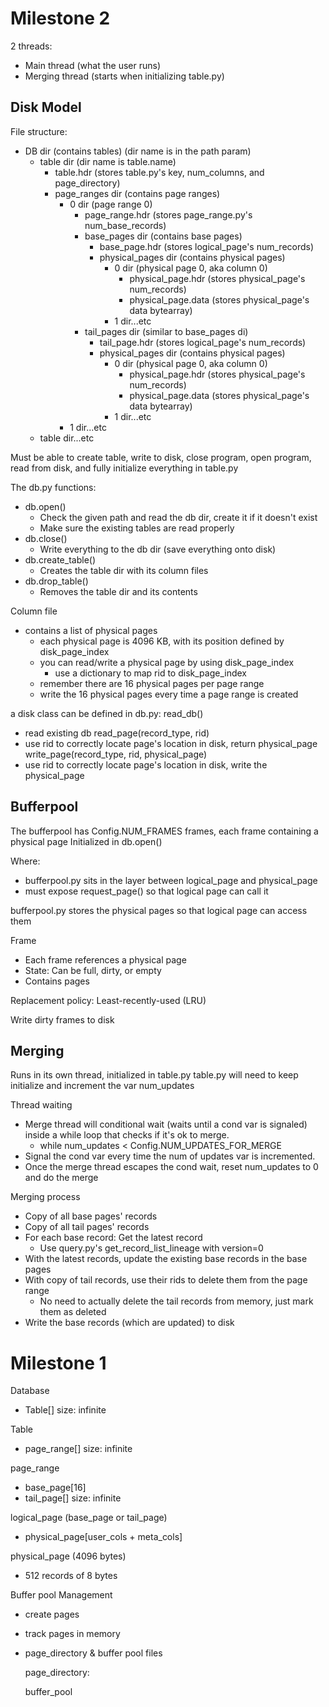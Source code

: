 


# Milestone 2

2 threads:
- Main thread (what the user runs)
- Merging thread (starts when initializing table.py)

## Disk Model
File structure:
- DB dir (contains tables) (dir name is in the path param)
    - table dir (dir name is table.name)
        - table.hdr (stores table.py's key, num_columns, and page_directory)
        - page_ranges dir (contains page ranges)
            - 0 dir (page range 0)
                - page_range.hdr (stores page_range.py's num_base_records)
                - base_pages dir (contains base pages)
                    - base_page.hdr (stores logical_page's num_records)
                    - physical_pages dir (contains physical pages)
                        - 0 dir (physical page 0, aka column 0)
                            - physical_page.hdr (stores physical_page's num_records)
                            - physical_page.data (stores physical_page's data bytearray)
                        - 1 dir...etc
                - tail_pages dir (similar to base_pages di)
                    - tail_page.hdr (stores logical_page's num_records)
                    - physical_pages dir (contains physical pages)
                        - 0 dir (physical page 0, aka column 0)
                            - physical_page.hdr (stores physical_page's num_records)
                            - physical_page.data (stores physical_page's data bytearray)
                        - 1 dir...etc
            - 1 dir...etc
    - table dir...etc

Must be able to create table, write to disk, close program, open program, read from disk, and fully initialize everything in table.py

The db.py functions:
- db.open()
    - Check the given path and read the db dir, create it if it doesn't exist
    - Make sure the existing tables are read properly
- db.close()
    - Write everything to the db dir (save everything onto disk)
- db.create_table()
    - Creates the table dir with its column files
- db.drop_table()
    - Removes the table dir and its contents

Column file
- contains a list of physical pages
    - each physical page is 4096 KB, with its position defined by disk_page_index
    - you can read/write a physical page by using disk_page_index
        - use a dictionary to map rid to disk_page_index
    - remember there are 16 physical pages per page range
    -   write the 16 physical pages every time a page range is created

a disk class can be defined in db.py:
read_db()
- read existing db
read_page(record_type, rid)
- use rid to correctly locate page's location in disk, return physical_page
write_page(record_type, rid, physical_page)
- use rid to correctly locate page's location in disk, write the physical_page

## Bufferpool
The bufferpool has Config.NUM_FRAMES frames, each frame containing a physical page
Initialized in db.open()

Where:
- bufferpool.py sits in the layer between logical_page and physical_page
- must expose request_page() so that logical page can call it

bufferpool.py stores the physical pages so that logical page can access them

Frame
- Each frame references a physical page
- State: Can be full, dirty, or empty
- Contains pages

Replacement policy: Least-recently-used (LRU)

Write dirty frames to disk


## Merging
Runs in its own thread, initialized in table.py
table.py will need to keep initialize and increment the var num_updates

Thread waiting
- Merge thread will conditional wait (waits until a cond var is signaled) inside a while loop that checks if it's ok to merge.
    - while num_updates < Config.NUM_UPDATES_FOR_MERGE
- Signal the cond var every time the num of updates var is incremented.
- Once the merge thread escapes the cond wait, reset num_updates to 0 and do the merge

Merging process
- Copy of all base pages' records
- Copy of all tail pages' records
- For each base record: Get the latest record
    - Use query.py's get_record_list_lineage with version=0
- With the latest records, update the existing base records in the base pages
- With copy of tail records, use their rids to delete them from the page range
    - No need to actually delete the tail records from memory, just mark them as deleted
- Write the base records (which are updated) to disk








# Milestone 1

Database
- Table[] size: infinite

Table
- page_range[] size: infinite

page_range
- base_page[16]
- tail_page[] size: infinite

logical_page (base_page or tail_page)
- physical_page[user_cols + meta_cols]

physical_page (4096 bytes)
- 512 records of 8 bytes

Buffer pool Management
- create pages 
- track pages in memory

- page_directory & buffer pool files 

    page_directory: 

    buffer_pool

